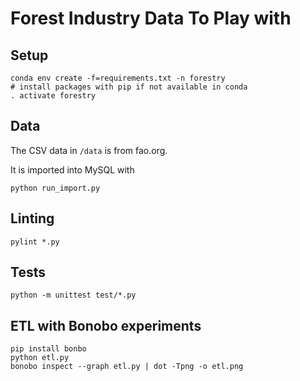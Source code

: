 # Forest Industry Data To Play with

## Setup

```
conda env create -f=requirements.txt -n forestry
# install packages with pip if not available in conda
. activate forestry
```

## Data

The CSV data in `/data` is from fao.org.

It is imported into MySQL with

```
python run_import.py
```


## Linting

```
pylint *.py
```

## Tests

```
python -m unittest test/*.py
```

## ETL with Bonobo experiments

```
pip install bonbo
python etl.py
bonobo inspect --graph etl.py | dot -Tpng -o etl.png
```


